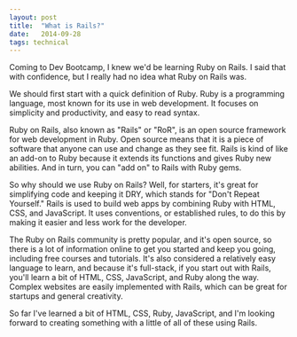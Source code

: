 ```yaml
---
layout: post
title:  "What is Rails?"
date:   2014-09-28
tags: technical
---
```


Coming to Dev Bootcamp, I knew we'd be learning Ruby on Rails.  I said that with confidence, but I really had no idea what Ruby on Rails was.

We should first start with a quick definition of Ruby.  Ruby is a programming language, most known for its use in web development.  It focuses on simplicity and productivity, and easy to read syntax.

Ruby on Rails, also known as "Rails" or "RoR", is an open source framework for web development in Ruby.  Open source means that it is a piece of software that anyone can use and change as they see fit.  Rails is kind of like an add-on to Ruby because it extends its functions and gives Ruby new abilities. And in turn, you can "add on" to Rails with Ruby gems.

So why should we use Ruby on Rails?  Well, for starters, it's great for simplifying code and keeping it DRY, which stands for "Don't Repeat Yourself." Rails is used to build web apps by combining Ruby with HTML, CSS, and JavaScript. It uses conventions, or established rules, to do this by making it easier and less work for the developer.

The Ruby on Rails community is pretty popular, and it's open source, so there is a lot of information online to get you started and keep you going, including free courses and tutorials.  It's also considered a relatively easy language to learn, and because it's full-stack, if you start out with Rails, you'll learn a bit of HTML, CSS, JavaScript, and Ruby along the way.  Complex websites are easily implemented with Rails, which can be great for startups and general creativity.

So far I've learned a bit of HTML, CSS, Ruby, JavaScript, and I'm looking forward to creating something with a little of all of these using Rails.